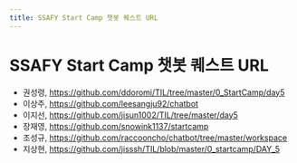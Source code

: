 ```yaml
---
title: SSAFY Start Camp 챗봇 퀘스트 URL
---
```


# SSAFY Start Camp 챗봇 퀘스트 URL


* 권성령, https://github.com/ddoromi/TIL/tree/master/0_StartCamp/day5
* 이상주, https://github.com/leesangju92/chatbot
* 이지선, https://github.com/jisun1002/TIL/tree/master/day5
* 장재영, https://github.com/snowink1137/startcamp
* 조성규, https://github.com/raccooncho/chatbot/tree/master/workspace
* 지상현, https://github.com/jisssh/TIL/blob/master/0_startcamp/DAY_5
